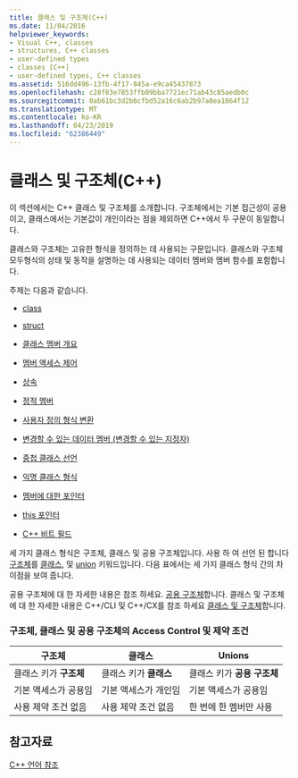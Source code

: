 ```yaml
---
title: 클래스 및 구조체(C++)
ms.date: 11/04/2016
helpviewer_keywords:
- Visual C++, classes
- structures, C++ classes
- user-defined types
- classes [C++]
- user-defined types, C++ classes
ms.assetid: 516dd496-13fb-4f17-845a-e9ca45437873
ms.openlocfilehash: c28f83e7853ffb09bba7721ec71ab43c85aedb0c
ms.sourcegitcommit: 0ab61bc3d2b6cfbd52a16c6ab2b97a8ea1864f12
ms.translationtype: MT
ms.contentlocale: ko-KR
ms.lasthandoff: 04/23/2019
ms.locfileid: "62386449"
---
```

# <a name="classes-and-structs-c"></a>클래스 및 구조체(C++)

이 섹션에서는 C++ 클래스 및 구조체를 소개합니다. 구조체에서는 기본 접근성이 공용이고, 클래스에서는 기본값이 개인이라는 점을 제외하면 C++에서 두 구문이 동일합니다.

클래스와 구조체는 고유한 형식을 정의하는 데 사용되는 구문입니다. 클래스와 구조체 모두형식의 상태 및 동작을 설명하는 데 사용되는 데이터 멤버와 멤버 함수를 포함합니다.

주제는 다음과 같습니다.

- [class](../cpp/class-cpp.md)

- [struct](../cpp/struct-cpp.md)

- [클래스 멤버 개요](../cpp/class-member-overview.md)

- [멤버 액세스 제어](../cpp/member-access-control-cpp.md)

- [상속](../cpp/inheritance-cpp.md)

- [정적 멤버](../cpp/static-members-cpp.md)

- [사용자 정의 형식 변환](../cpp/user-defined-type-conversions-cpp.md)

- [변경할 수 있는 데이터 멤버 (변경할 수 있는 지정자)](../cpp/mutable-data-members-cpp.md)

- [중첩 클래스 선언](../cpp/nested-class-declarations.md)

- [익명 클래스 형식](../cpp/anonymous-class-types.md)

- [멤버에 대한 포인터](../cpp/pointers-to-members.md)

- [this 포인터](../cpp/this-pointer.md)

- [C++ 비트 필드](../cpp/cpp-bit-fields.md)

세 가지 클래스 형식은 구조체, 클래스 및 공용 구조체입니다. 사용 하 여 선언 된 합니다 [구조체](../cpp/struct-cpp.md)를 [클래스](../cpp/class-cpp.md), 및 [union](../cpp/unions.md) 키워드입니다. 다음 표에서는 세 가지 클래스 형식 간의 차이점을 보여 줍니다.

공용 구조체에 대 한 자세한 내용은 참조 하세요. [공용 구조체](../cpp/unions.md)합니다. 클래스 및 구조체에 대 한 자세한 내용은 C++/CLI 및 C++/CX를 참조 하세요 [클래스 및 구조체](../extensions/classes-and-structs-cpp-component-extensions.md)합니다.

### <a name="access-control-and-constraints-of-structures-classes-and-unions"></a>구조체, 클래스 및 공용 구조체의 Access Control 및 제약 조건

|구조체|클래스|Unions|
|----------------|-------------|------------|
|클래스 키가 **구조체**|클래스 키가 **클래스**|클래스 키가 **공용 구조체**|
|기본 액세스가 공용임|기본 액세스가 개인임|기본 액세스가 공용임|
|사용 제약 조건 없음|사용 제약 조건 없음|한 번에 한 멤버만 사용|

## <a name="see-also"></a>참고자료

[C++ 언어 참조](../cpp/cpp-language-reference.md)